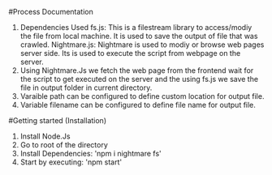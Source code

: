 #Process Documentation
1. Dependencies Used 
  fs.js: This is a filestream library to access/modiy the file from local machine. It is used to save the output of file that was crawled.
  Nightmare.js: Nightmare is used to modiy or browse web pages server side. Its is used to execute the script from webpage on the server. 
2. Using Nightmare.Js we fetch the web page from the frontend wait for the script to get executed on the server and the using fs.js we save the file in 
  output folder in current directory.
3. Varaible path can be configured to define custom location for output file. 
4. Variable filename can be configured to define file name for output file.


#Getting started (Installation)
1. Install Node.Js
2. Go to root of the directory
3. Install Dependencies: 'npm i nightmare fs'
4. Start by executing: 'npm start' 